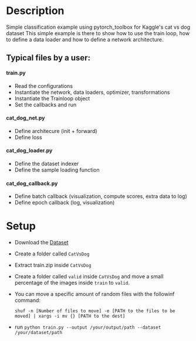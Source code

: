 # Description
Simple classification example using pytorch_toolbox for Kaggle's cat vs dog dataset
This simple example is there to show how to use the train loop, how to define a data loader and how
to define a network architecture.

## Typical files by a user:
#### train.py
- Read the configurations
- Instantiate the network, data loaders, optimizer, transformations
- Instantiate the Trainloop object
- Set the callbacks and run

#### cat_dog_net.py
- Define architecure (init + forward)
- Define loss

#### cat_dog_loader.py
- Define the dataset indexer
- Define the sample loading function

#### cat_dog_callback.py
- Define batch callback (visualization, compute scores, extra data to log)
- Define epoch callback (log, visualization)

# Setup
- Download the [Dataset](https://www.kaggle.com/c/dogs-vs-cats/download/train.zip)
- Create a folder called `CatVsDog`
- Extract train.zip inside `CatVsDog`
- Create a folder called `valid` inside `CatVsDog` and move a small percentage of the images inside `train` to `valid`. 
 - You can move a specific amount of random files with the followinf command: 
 
   ``` shuf -n [Number of files to move] -e [PATH to the files to be moved] | xargs -i mv {} [PATH to the dest] ``` 
- run ``` python train.py --output /your/output/path --dataset /your/dataset/path ```
